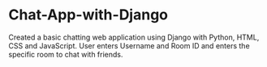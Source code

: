 # Chat-App-with-Django
Created a basic chatting web application using Django with Python, HTML, CSS and JavaScript. User enters Username and Room ID and enters the specific room to chat with friends.
